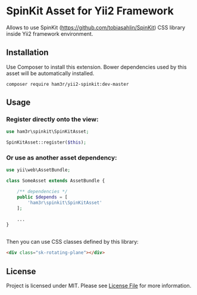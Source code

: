 # SpinKit Asset for Yii2 Framework

Allows to use SpinKit (https://github.com/tobiasahlin/SpinKit) CSS library inside Yii2 framework environment.

## Installation

Use Composer to install this extension. Bower dependencies used by this asset will be automatically installed.

```
composer require ham3r/yii2-spinkit:dev-master
```

## Usage

### Register directly onto the view:

```php
use ham3r\spinkit\SpinKitAsset;

SpinKitAsset::register($this);

```

### Or use as another asset dependency:

```php
use yii\web\AssetBundle;

class SomeAsset extends AssetBundle {

    /** dependencies */
    public $depends = [
        'ham3r\spinkit\SpinKitAsset'
    ];
    
    ...
}
    
```

Then you can use CSS classes defined by this library:

```html
<div class="sk-rotating-plane"></div>
```

## License 

Project is licensed under MIT. Please see [License File](LICENSE) for more information.

